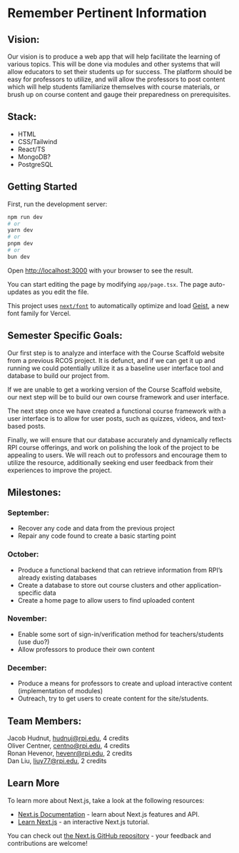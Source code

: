 # **Remember Pertinent Information**

## Vision:

Our vision is to produce a web app that will help facilitate the learning of various topics. This will be done via modules and other systems that will allow educators to set their students up for success. The platform should be easy for professors to utilize, and will allow the professors to post content which will help students familiarize themselves with course materials, or brush up on course content and gauge their preparedness on prerequisites.

## Stack:

* HTML  
* CSS/Tailwind  
* React/TS  
* MongoDB?  
* PostgreSQL

## Getting Started

First, run the development server:

```bash
npm run dev
# or
yarn dev
# or
pnpm dev
# or
bun dev
```

Open [http://localhost:3000](http://localhost:3000) with your browser to see the result.

You can start editing the page by modifying `app/page.tsx`. The page auto-updates as you edit the file.

This project uses [`next/font`](https://nextjs.org/docs/app/building-your-application/optimizing/fonts) to automatically optimize and load [Geist](https://vercel.com/font), a new font family for Vercel.

## Semester Specific Goals:

Our first step is to  analyze and interface with the Course Scaffold website from a previous RCOS project. It is defunct, and if we can get it up and running we could potentially utilize it as a baseline user interface tool and database to build our project from.

If we are unable to get a working version of the Course Scaffold website, our next step will be to build our own course framework and user interface. 

The next step once we have created a functional course framework with a user interface is to allow for user posts, such as quizzes, videos, and text-based posts.

Finally, we will ensure that our database accurately and dynamically reflects RPI course offerings, and work on polishing the look of the project to be appealing to users. We will reach out to professors and encourage them to utilize the resource, additionally seeking end user feedback from their experiences to improve the project.

## Milestones:

### September:

* Recover any code and data from the previous project  
* Repair any code found to create a basic starting point

### October:

* Produce a functional backend that can retrieve information from RPI’s already existing databases  
* Create a database to store out course clusters and other application-specific data  
* Create a home page to allow users to find uploaded content

### November:

* Enable some sort of sign-in/verification method for teachers/students (use duo?)  
* Allow professors to produce their own content

### December:

* Produce a means for professors to create and upload interactive content (implementation of modules)  
* Outreach, try to get users to create content for the site/students.

## Team Members:

Jacob Hudnut, [hudnuj@rpi.edu](mailto:hudnuj@rpi.edu), 4 credits  
Oliver Centner, [centno@rpi.edu](mailto:centno@rpi.edu), 4 credits  
Ronan Hevenor, [hevenr@rpi.edu](mailto:hevenr@rpi.edu), 2 credits  
Dan Liu, [liuy77@rpi.edu](mailto:liuy77@rpi.edu), 2 credits

## Learn More

To learn more about Next.js, take a look at the following resources:

- [Next.js Documentation](https://nextjs.org/docs) - learn about Next.js features and API.
- [Learn Next.js](https://nextjs.org/learn) - an interactive Next.js tutorial.

You can check out [the Next.js GitHub repository](https://github.com/vercel/next.js) - your feedback and contributions are welcome!